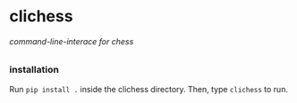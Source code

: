# clichess

###### command-line-interace for chess

### installation

Run `pip install .` inside the clichess directory. Then, type `clichess` to run.

